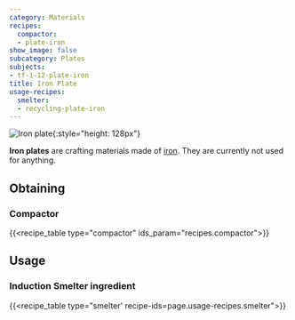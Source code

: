 ```yaml
---
category: Materials
recipes:
  compactor:
  - plate-iron
show_image: false
subcategory: Plates
subjects:
- tf-1-12-plate-iron
title: Iron Plate
usage-recipes:
  smelter:
  - recycling-plate-iron
---
```


![Iron plate](/images/docs/1.12/thermal-foundation/plate-iron.png){:style="height: 128px"}


**Iron plates** are crafting materials made of
[iron](https://minecraft.gamepedia.com/Iron_Ingot). They are currently not used
for anything.


Obtaining
---------

### Compactor
{{<recipe_table type="compactor" ids_param="recipes.compactor">}}


Usage
-----

### Induction Smelter ingredient
{{<recipe_table type="smelter' recipe-ids=page.usage-recipes.smelter">}}
